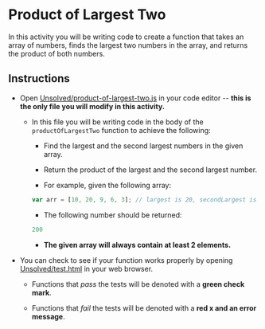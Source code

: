 # Product of Largest Two

In this activity you will be writing code to create a function that takes an array of numbers, finds the largest two numbers in the array, and returns the product of both numbers.

## Instructions

* Open [Unsolved/product-of-largest-two.js](Unsolved/product-of-largest-two.js) in your code editor -- **this is the only file you will modify in this activity.**

  * In this file you will be writing code in the body of the `productOfLargestTwo` function to achieve the following:

    * Find the largest and the second largest numbers in the given array.

    * Return the product of the largest and the second largest number.

    * For example, given the following array:

    ```js
    var arr = [10, 20, 9, 6, 3]; // largest is 20, secondLargest is 10
    ```

    * The following number should be returned:

    ```js
    200
    ```

    * **The given array will always contain at least 2 elements.**

* You can check to see if your function works properly by opening [Unsolved/test.html](Unsolved/test.html) in your web browser.

  * Functions that _pass_ the tests will be denoted with a **green check mark**.

  * Functions that _fail_ the tests will be denoted with a **red x and an error message**.
